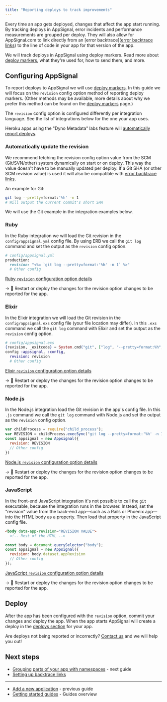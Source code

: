 ```yaml
---
title: "Reporting deploys to track improvements"
---
```


Every time an app gets deployed, changes that affect the app start running. By tracking deploys in AppSignal, error incidents and performance measurements are grouped per deploy. They will also allow for AppSignal.com to link directly from an [error backtrace]([error backtrace links]) to the line of code in your app for that version of the app.

We will track deploys in AppSignal using deploy markers. Read more about [deploy markers], what they're used for, how to send them, and more.

## Configuring AppSignal

To report deploys to AppSignal we will use [deploy markers]. In this guide we will focus on the `revision` config option method of reporting deploy markers. (Other methods may be available, more details about why we prefer this method can be found on the [deploy markers] page.)

The `revision` config option is configured differently per integration language. See the list of integrations below for the one your app uses.

Heroku apps using the "Dyno Metadata" labs feature will [automatically report deploys][heroku support].

### Automatically update the revision

We recommend fetching the revision config option value from the SCM (Git/SVN/other) system dynamically on start or on deploy. This way the value doesn't have to be manually updated per deploy. If a Git SHA (or other SCM revision value) is used it will also be compatible with [error backtrace links].

An example for Git:

```bash
git log --pretty=format:'%h' -n 1
# Will output the current commit's short SHA
```

We will use the Git example in the integration examples below.

### Ruby

In the Ruby integration we will load the Git revision in the `config/appsignal.yml` config file. By using ERB we call the `git log` command and set the output as the `revision` config option.

```ruby
# config/appsignal.yml
production:
  revision: "<%= `git log --pretty=format:'%h' -n 1` %>"
  # Other config
```
[Ruby `revision` configuration option details](/ruby/configuration/options.html#option-revision)

-> 🔁 Restart or deploy the changes for the revision option changes to be reported for the app.

### Elixir

In the Elixir integration we will load the Git revision in the `config/appsignal.exs` config file (your file location may differ). In this `.exs` command we call the `git log` command with Elixir and set the output as the `revision` config option.

```elixir
# config/appsignal.exs
{revision, _exitcode} = System.cmd("git", ["log", "--pretty=format:%h", "-n 1"])
config :appsignal, :config,
  revision: revision
  # Other config
```
[Elixir `revision` configuration option details](/elixir/configuration/options.html#option-revision)

-> 🔁 Restart or deploy the changes for the revision option changes to be reported for the app.

### Node.js

In the Node.js integration load the Git revision in the app's config file. In this `.js` command we call the `git log` command with Node.js and set the output as the `revision` config option.

```javascript
var childProcess = require("child_process");
var REVISION = childProcess.execSync("git log --pretty=format:'%h' -n 1").toString();
const appsignal = new Appsignal({
  revision: REVISION
  // Other config
})
```
[Node.js `revision` configuration option details](/nodejs/configuration/options.html#option-revision)

-> 🔁 Restart or deploy the changes for the revision option changes to be reported for the app.

### JavaScript

In the front-end JavaScript integration it's not possible to call the `git` executable, because the integration runs in the browser. Instead, set the "revision" value from the back-end app—such as a Rails or Phoenix app—into the HTML body as a property. Then load that property in the JavaScript config file.

```html
<body data-app-revision="REVISION VALUE">
  <!-- Rest of the HTML -->
```

```javascript
const body = document.querySelector("body");
const appsignal = new Appsignal({
  revision: body.dataset.appRevision
  // Other config
});
```
[JavaScript `revision` configuration option details](/front-end/configuration/options.html#option-revision)

-> 🔁 Restart or deploy the changes for the revision option changes to be reported for the app.

## Deploy

After the app has been configured with the `revision` option, commit your changes and deploy the app. When the app starts AppSignal will create a deploy in the [deploys section] for your app.

Are deploys not being reported or incorrectly? [Contact us][contact] and we will help you out!

## Next steps

- [Grouping parts of your app with namespaces](/guides/namespaces.html) - next guide
- [Setting up backtrace links][error backtrace links]

---

- [Add a new application](/guides/new-application.html) - previous guide
- [Getting started guides](/guides/) - Guides overview

[deploy markers]: /application/markers/deploy-markers.html
[heroku support]: /application/markers/deploy-markers.html#heroku-support
[error backtrace links]: /application/backtrace-links.html
[deploys section]: https://appsignal.com/redirect-to/app?to=markers
[contact]: mailto:support@appsignal.com
